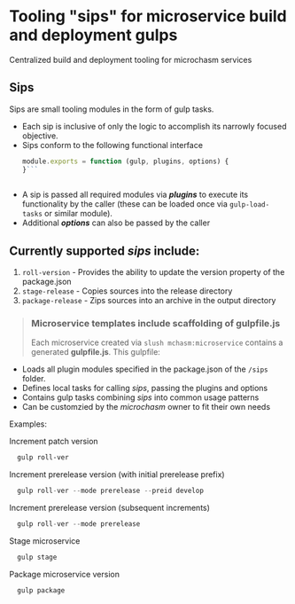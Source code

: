 Tooling "sips" for microservice build and deployment gulps
=============================

Centralized build and deployment tooling for microchasm services

## Sips  
Sips are small tooling modules in the form of gulp tasks. 

 + Each sip is inclusive of only the logic to accomplish its narrowly focused objective. 
 + Sips conform to the following functional interface
   ```javascript
   module.exports = function (gulp, plugins, options) {
   }```
  
 + A sip is passed all required modules via **_plugins_** to execute its functionality by the caller (these can be loaded once via `gulp-load-tasks` or similar module). 
 + Additional **_options_** can also be passed by the caller
  
## Currently supported _sips_ include:

1. `roll-version` - Provides the ability to update the version property of the package.json  
2. `stage-release` - Copies sources into the release directory
3. `package-release` - Zips sources into an archive in the output directory  

>### Microservice templates include scaffolding of gulpfile.js
>Each microservice created via `slush mchasm:microservice` contains a generated **gulpfile.js**. This gulpfile:
> 
* Loads all plugin modules specified in the package.json of the `/sips` folder.
* Defines local tasks for calling _sips_, passing the plugins and options
* Contains gulp tasks combining _sips_ into common usage patterns
* Can be customzied by the _microchasm_ owner to fit their own needs

Examples:

Increment patch version

  ```bash
    gulp roll-ver 
  ```
Increment prerelease version (with initial prerelease prefix)

  ```javascript
    gulp roll-ver --mode prerelease --preid develop
  ```
Increment prerelease version (subsequent increments)

  ```javascript
    gulp roll-ver --mode prerelease
  ```
Stage microservice

  ```bash
    gulp stage
  ```
Package microservice version

  ```bash
    gulp package
  ```